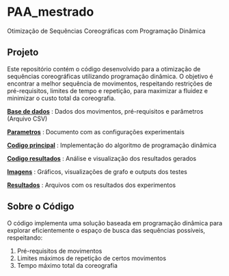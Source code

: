 # PAA_mestrado
Otimização de Sequências Coreográficas com Programação Dinâmica

## Projeto
Este repositório contém o código desenvolvido para a otimização de sequências coreográficas utilizando programação dinâmica. O objetivo é encontrar a melhor sequência de movimentos, respeitando restrições de pré-requisitos, limites de tempo e repetição, para maximizar a fluidez e minimizar o custo total da coreografia.

**[Base de dados](https://github.com/ludbruna/PAA_mestrado/blob/89810406974b63dd0da7d13a977d407f51ed499e/movimentos_ballet.csv)** : Dados dos movimentos, pré-requisitos e parâmetros (Arquivo CSV)

**[Parametros](https://github.com/ludbruna/PAA_mestrado/blob/2e02733fba4cf4f8d29ef78d716cc064a51d6a53/Parametros.pdf)** : Documento com as configurações experimentais

**[Codigo principal](https://github.com/ludbruna/PAA_mestrado/blob/2e02733fba4cf4f8d29ef78d716cc064a51d6a53/paa_trabalho.py)** : Implementação do algoritmo de programação dinâmica

**[Codigo resultados](https://github.com/ludbruna/PAA_mestrado/blob/2e02733fba4cf4f8d29ef78d716cc064a51d6a53/resultados.py)** : Análise e visualização dos resultados gerados

**[Imagens](https://github.com/ludbruna/PAA_mestrado/tree/2e02733fba4cf4f8d29ef78d716cc064a51d6a53/Imagens)** : Gráficos, visualizações de grafo e outputs dos testes

**[Resultados](https://github.com/ludbruna/PAA_mestrado/tree/2e02733fba4cf4f8d29ef78d716cc064a51d6a53/Resultados)** : Arquivos com os resultados dos experimentos

## Sobre o Código
O código implementa uma solução baseada em programação dinâmica para explorar eficientemente o espaço de busca das sequências possíveis, respeitando:
1. Pré-requisitos de movimentos
2. Limites máximos de repetição de certos movimentos
3. Tempo máximo total da coreografia
